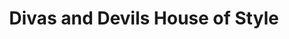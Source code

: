 ---
title: "Divas and Devils House of Style"
url: /tallahassee/divas-and-devils-house-of-style/
shop: clothes
---